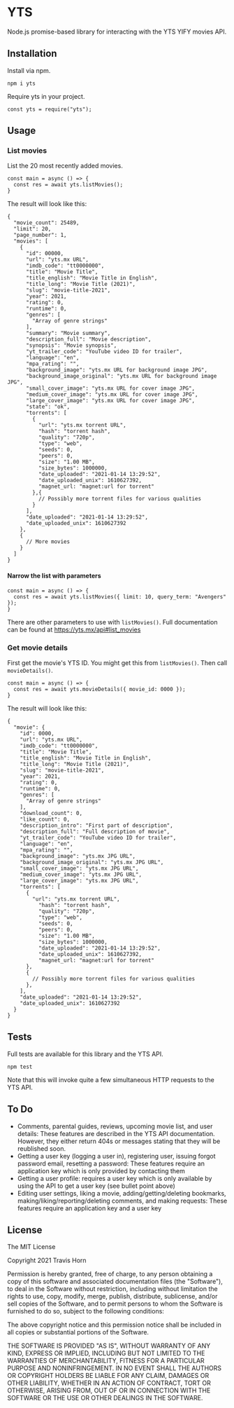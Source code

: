# YTS

Node.js promise-based library for interacting with the YTS YIFY movies API.

## Installation

Install via npm.

```
npm i yts
```

Require yts in your project.

```
const yts = require("yts");
```

## Usage

### List movies

List the 20 most recently added movies.

```
const main = async () => {
  const res = await yts.listMovies();
}
```

The result will look like this:

```
{
  "movie_count": 25489,
  "limit": 20,
  "page_number": 1,
  "movies": [
    {
      "id": 00000,
      "url": "yts.mx URL",
      "imdb_code": "tt0000000",
      "title": "Movie Title",
      "title_english": "Movie Title in English",
      "title_long": "Movie Title (2021)",
      "slug": "movie-title-2021",
      "year": 2021,
      "rating": 0,
      "runtime": 0,
      "genres": [
        "Array of genre strings"
      ],
      "summary": "Movie summary",
      "description_full": "Movie description",
      "synopsis": "Movie synopsis",
      "yt_trailer_code": "YouTube video ID for trailer",
      "language": "en",
      "mpa_rating": "",
      "background_image": "yts.mx URL for background image JPG",
      "background_image_original": "yts.mx URL for background image JPG",
      "small_cover_image": "yts.mx URL for cover image JPG",
      "medium_cover_image": "yts.mx URL for cover image JPG",
      "large_cover_image": "yts.mx URL for cover image JPG",
      "state": "ok",
      "torrents": [
        {
          "url": "yts.mx torrent URL",
          "hash": "torrent hash",
          "quality": "720p",
          "type": "web",
          "seeds": 0,
          "peers": 0,
          "size": "1.00 MB",
          "size_bytes": 1000000,
          "date_uploaded": "2021-01-14 13:29:52",
          "date_uploaded_unix": 1610627392,
          "magnet_url: "magnet:url for torrent"
        },{
          // Possibly more torrent files for various qualities
        }
      ],
      "date_uploaded": "2021-01-14 13:29:52",
      "date_uploaded_unix": 1610627392
    },
    {
      // More movies
    }
  ]
}
```

#### Narrow the list with parameters

```
const main = async () => {
  const res = await yts.listMovies({ limit: 10, query_term: "Avengers" });
}
```

There are other parameters to use with `listMovies()`. Full documentation can be found at https://yts.mx/api#list_movies

### Get movie details

First get the movie's YTS ID. You might get this from `listMovies()`. Then call `movieDetails()`.

```
const main = async () => {
  const res = await yts.movieDetails({ movie_id: 0000 });
}
```

The result will look like this:

```
{
  "movie": {
    "id": 0000,
    "url": "yts.mx URL",
    "imdb_code": "tt0000000",
    "title": "Movie Title",
    "title_english": "Movie Title in English",
    "title_long": "Movie Title (2021)",
    "slug": "movie-title-2021",
    "year": 2021,
    "rating": 0,
    "runtime": 0,
    "genres": [
      "Array of genre strings"
    ],
    "download_count": 0,
    "like_count": 0,
    "description_intro": "First part of description",
    "description_full": "Full description of movie",
    "yt_trailer_code": "YouTube video ID for trailer",
    "language": "en",
    "mpa_rating": "",
    "background_image": "yts.mx JPG URL",
    "background_image_original": "yts.mx JPG URL",
    "small_cover_image": "yts.mx JPG URL",
    "medium_cover_image": "yts.mx JPG URL",
    "large_cover_image": "yts.mx JPG URL",
    "torrents": [
      {
        "url": "yts.mx torrent URL",
          "hash": "torrent hash",
          "quality": "720p",
          "type": "web",
          "seeds": 0,
          "peers": 0,
          "size": "1.00 MB",
          "size_bytes": 1000000,
          "date_uploaded": "2021-01-14 13:29:52",
          "date_uploaded_unix": 1610627392,
          "magnet_url: "magnet:url for torrent"
      },
      {
        // Possibly more torrent files for various qualities
      },
    ],
    "date_uploaded": "2021-01-14 13:29:52",
    "date_uploaded_unix": 1610627392
  }
}
```

## Tests

Full tests are available for this library and the YTS API.

```
npm test
```

Note that this will invoke quite a few simultaneous HTTP requests to the YTS API.

## To Do

- Comments, parental guides, reviews, upcoming movie list, and user details: These features are described in the YTS API documentation. However, they either return 404s or messages stating that they will be reublished soon.
- Getting a user key (logging a user in), registering user, issuing forgot password email, resetting a password: These features require an application key which is only provided by contacting them
- Getting a user profile: requires a user key which is only available by using the API to get a user key (see bullet point above)
- Editing user settings, liking a movie, adding/getting/deleting bookmarks, making/liking/reporting/deleting comments, and making requests: These features require an application key and a user key

## License

The MIT License

Copyright 2021 Travis Horn

Permission is hereby granted, free of charge, to any person obtaining a copy of this software and associated documentation files (the "Software"), to deal in the Software without restriction, including without limitation the rights to use, copy, modify, merge, publish, distribute, sublicense, and/or sell copies of the Software, and to permit persons to whom the Software is furnished to do so, subject to the following conditions:

The above copyright notice and this permission notice shall be included in all copies or substantial portions of the Software.

THE SOFTWARE IS PROVIDED "AS IS", WITHOUT WARRANTY OF ANY KIND, EXPRESS OR IMPLIED, INCLUDING BUT NOT LIMITED TO THE WARRANTIES OF MERCHANTABILITY, FITNESS FOR A PARTICULAR PURPOSE AND NONINFRINGEMENT. IN NO EVENT SHALL THE AUTHORS OR COPYRIGHT HOLDERS BE LIABLE FOR ANY CLAIM, DAMAGES OR OTHER LIABILITY, WHETHER IN AN ACTION OF CONTRACT, TORT OR OTHERWISE, ARISING FROM, OUT OF OR IN CONNECTION WITH THE SOFTWARE OR THE USE OR OTHER DEALINGS IN THE SOFTWARE.

